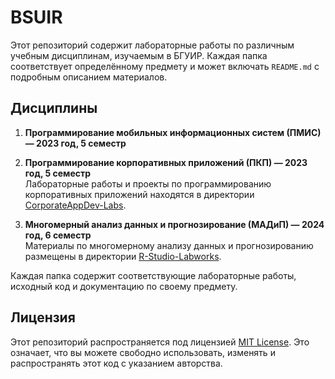 # BSUIR

Этот репозиторий содержит лабораторные работы по различным учебным дисциплинам, изучаемым в БГУИР. Каждая папка соответствует определённому предмету и может включать `README.md` с подробным описанием материалов.

## Дисциплины

1. **Программирование мобильных информационных систем (ПМИС) — 2023 год, 5 семестр**  

2. **Программирование корпоративных приложений (ПКП) — 2023 год, 5 семестр**  
   Лабораторные работы и проекты по программированию корпоративных приложений находятся в директории [CorporateAppDev-Labs](./CorporateAppDev-Labs/README.md).

3. **Многомерный анализ данных и прогнозирование (МАДиП) — 2024 год, 6 семестр**  
   Материалы по многомерному анализу данных и прогнозированию размещены в директории [R-Studio-Labworks](./R-Studio-Labworks/README.md).

Каждая папка содержит соответствующие лабораторные работы, исходный код и документацию по своему предмету.

## Лицензия

Этот репозиторий распространяется под лицензией [MIT License](./LICENSE). Это означает, что вы можете свободно использовать, изменять и распространять этот код с указанием авторства.

